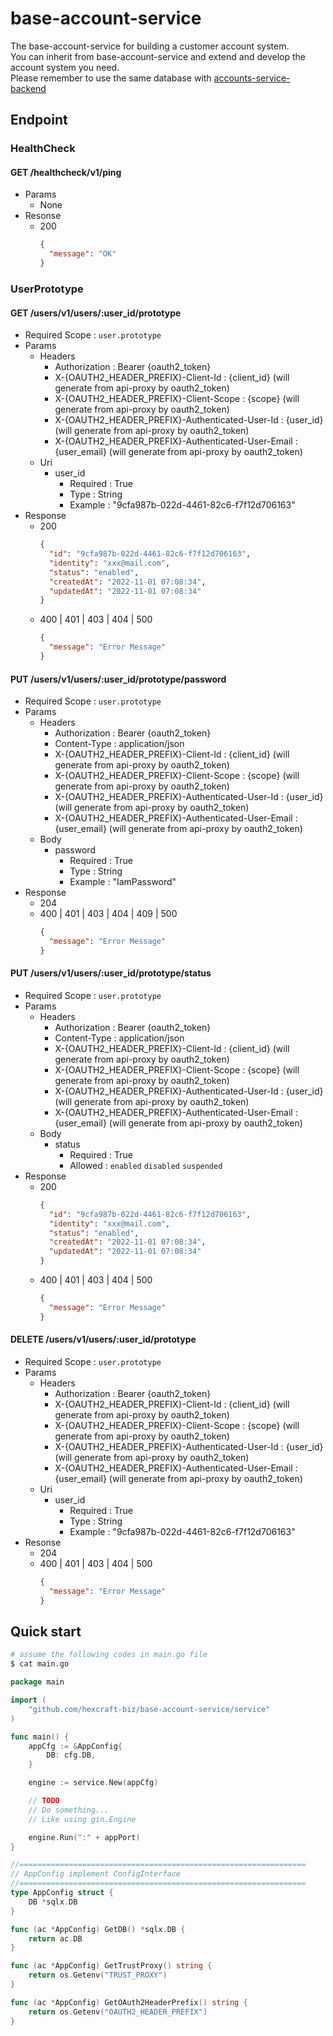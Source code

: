 # base-account-service
The base-account-service for building a customer account system.  
You can inherit from base-account-service and extend and develop the account system you need.  
Please remember to use the same database with [accounts-service-backend](https://github.com/hexcraft-biz/accounts-service-backend)  

## Endpoint
### HealthCheck
#### GET /healthcheck/v1/ping
- Params
  - None
- Resonse
  - 200
	```json
	{
	  "message": "OK"
	}
	```

### UserPrototype
#### GET /users/v1/users/:user_id/prototype
- Required Scope : `user.prototype`
- Params
  - Headers
    - Authorization : Bearer {oauth2_token}
    - X-{OAUTH2_HEADER_PREFIX}-Client-Id : {client_id} (will generate from api-proxy by oauth2_token)
    - X-{OAUTH2_HEADER_PREFIX}-Client-Scope : {scope} (will generate from api-proxy by oauth2_token)
    - X-{OAUTH2_HEADER_PREFIX}-Authenticated-User-Id : {user_id} (will generate from api-proxy by oauth2_token)
    - X-{OAUTH2_HEADER_PREFIX}-Authenticated-User-Email : {user_email} (will generate from api-proxy by oauth2_token)
  - Uri
    - user_id
      - Required : True
      - Type : String
      - Example : "9cfa987b-022d-4461-82c6-f7f12d706163"
- Response
  - 200
	```json
	{
	  "id": "9cfa987b-022d-4461-82c6-f7f12d706163",
	  "identity": "xxx@mail.com",
	  "status": "enabled",
	  "createdAt": "2022-11-01 07:08:34",
	  "updatedAt": "2022-11-01 07:08:34"
	}
	```
  - 400 | 401 | 403 | 404 | 500
	```json
	{
	  "message": "Error Message"
	}
	```

#### PUT /users/v1/users/:user_id/prototype/password
- Required Scope : `user.prototype`
- Params
  - Headers
    - Authorization : Bearer {oauth2_token}
    - Content-Type : application/json
    - X-{OAUTH2_HEADER_PREFIX}-Client-Id : {client_id} (will generate from api-proxy by oauth2_token)
    - X-{OAUTH2_HEADER_PREFIX}-Client-Scope : {scope} (will generate from api-proxy by oauth2_token)
    - X-{OAUTH2_HEADER_PREFIX}-Authenticated-User-Id : {user_id} (will generate from api-proxy by oauth2_token)
    - X-{OAUTH2_HEADER_PREFIX}-Authenticated-User-Email : {user_email} (will generate from api-proxy by oauth2_token)
  - Body
    - password
      - Required : True
      - Type : String
      - Example : "IamPassword"
- Response
  - 204
  - 400 | 401 | 403 | 404 | 409 | 500
	```json
	{
	  "message": "Error Message"
	}
	```

#### PUT /users/v1/users/:user_id/prototype/status
- Required Scope : `user.prototype`
- Params
  - Headers
    - Authorization : Bearer {oauth2_token}
    - Content-Type : application/json
    - X-{OAUTH2_HEADER_PREFIX}-Client-Id : {client_id} (will generate from api-proxy by oauth2_token)
    - X-{OAUTH2_HEADER_PREFIX}-Client-Scope : {scope} (will generate from api-proxy by oauth2_token)
    - X-{OAUTH2_HEADER_PREFIX}-Authenticated-User-Id : {user_id} (will generate from api-proxy by oauth2_token)
    - X-{OAUTH2_HEADER_PREFIX}-Authenticated-User-Email : {user_email} (will generate from api-proxy by oauth2_token)
  - Body
    - status
      - Required : True
      - Allowed : `enabled` `disabled` `suspended`
- Response
  - 200
	```json
	{
	  "id": "9cfa987b-022d-4461-82c6-f7f12d706163",
	  "identity": "xxx@mail.com",
	  "status": "enabled",
	  "createdAt": "2022-11-01 07:08:34",
	  "updatedAt": "2022-11-01 07:08:34"
	}
	```
  - 400 | 401 | 403 | 404 | 500
	```json
	{
	  "message": "Error Message"
	}
	```
#### DELETE /users/v1/users/:user_id/prototype
- Required Scope : `user.prototype`
- Params
  - Headers
    - Authorization : Bearer {oauth2_token}
    - X-{OAUTH2_HEADER_PREFIX}-Client-Id : {client_id} (will generate from api-proxy by oauth2_token)
    - X-{OAUTH2_HEADER_PREFIX}-Client-Scope : {scope} (will generate from api-proxy by oauth2_token)
    - X-{OAUTH2_HEADER_PREFIX}-Authenticated-User-Id : {user_id} (will generate from api-proxy by oauth2_token)
    - X-{OAUTH2_HEADER_PREFIX}-Authenticated-User-Email : {user_email} (will generate from api-proxy by oauth2_token)
  - Uri
    - user_id
      - Required : True
      - Type : String
      - Example : "9cfa987b-022d-4461-82c6-f7f12d706163"
- Resonse
  - 204
  - 400 | 401 | 403 | 404 | 500
	```json
	{
	  "message": "Error Message"
	}
	```

## Quick start

```sh
# assume the following codes in main.go file
$ cat main.go
```

```go
package main

import (
	"github.com/hexcraft-biz/base-account-service/service"
)

func main() {
	appCfg := &AppConfig{
		DB: cfg.DB,
	}

	engine := service.New(appCfg)

	// TODO
	// Do something...
	// Like using gin.Engine

	engine.Run(":" + appPort)
}

//================================================================
// AppConfig implement ConfigInterface
//================================================================
type AppConfig struct {
	DB *sqlx.DB
}

func (ac *AppConfig) GetDB() *sqlx.DB {
	return ac.DB
}

func (ac *AppConfig) GetTrustProxy() string {
	return os.Getenv("TRUST_PROXY")
}

func (ac *AppConfig) GetOAuth2HeaderPrefix() string {
	return os.Getenv("OAUTH2_HEADER_PREFIX")
}

```
